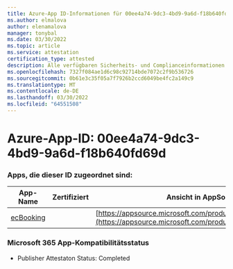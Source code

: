 ```yaml
---
title: Azure-App ID-Informationen für 00ee4a74-9dc3-4bd9-9a6d-f18b640fd69d
ms.author: elmalova
author: elenamalova
manager: tonybal
ms.date: 03/30/2022
ms.topic: article
ms.service: attestation
certification_type: attested
description: Alle verfügbaren Sicherheits- und Complianceinformationen für 00ee4a74-9dc3-4bd9-9a6d-f18b640fd69d.
ms.openlocfilehash: 7327f084ae1d6c98c92714bde7072c2f9b536726
ms.sourcegitcommit: 0b61e3c35f05a7f7926b2ccd6049be4fc2a149c9
ms.translationtype: MT
ms.contentlocale: de-DE
ms.lasthandoff: 03/30/2022
ms.locfileid: "64551508"
---
```

# <a name="azure-app-id-00ee4a74-9dc3-4bd9-9a6d-f18b640fd69d"></a>Azure-App-ID: 00ee4a74-9dc3-4bd9-9a6d-f18b640fd69d


### <a name="apps-associated-with-this-id"></a>Apps, die dieser ID zugeordnet sind:
| **App-Name** | **Zertifiziert** | **Ansicht in AppSource** |
|--------------|---------------|-----------------------|
| [ecBooking](../forward/WA200002096.md) |  | [https://appsource.microsoft.com/product/office/WA200002096](https://appsource.microsoft.com/product/office/WA200002096) |

### <a name="microsoft-365-app-compliance-status"></a>Microsoft 365 App-Kompatibilitätsstatus
- Publisher Attestaton Status: Completed
